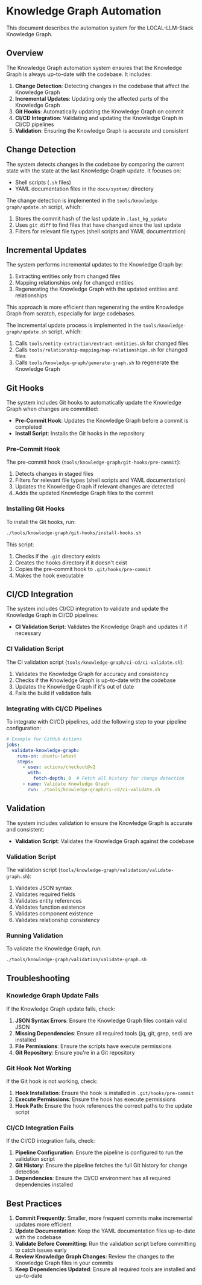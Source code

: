 # Knowledge Graph Automation

This document describes the automation system for the LOCAL-LLM-Stack Knowledge Graph.

## Overview

The Knowledge Graph automation system ensures that the Knowledge Graph is always up-to-date with the codebase. It includes:

1. **Change Detection**: Detecting changes in the codebase that affect the Knowledge Graph
2. **Incremental Updates**: Updating only the affected parts of the Knowledge Graph
3. **Git Hooks**: Automatically updating the Knowledge Graph on commit
4. **CI/CD Integration**: Validating and updating the Knowledge Graph in CI/CD pipelines
5. **Validation**: Ensuring the Knowledge Graph is accurate and consistent

## Change Detection

The system detects changes in the codebase by comparing the current state with the state at the last Knowledge Graph update. It focuses on:

- Shell scripts (`.sh` files)
- YAML documentation files in the `docs/system/` directory

The change detection is implemented in the `tools/knowledge-graph/update.sh` script, which:

1. Stores the commit hash of the last update in `.last_kg_update`
2. Uses `git diff` to find files that have changed since the last update
3. Filters for relevant file types (shell scripts and YAML documentation)

## Incremental Updates

The system performs incremental updates to the Knowledge Graph by:

1. Extracting entities only from changed files
2. Mapping relationships only for changed entities
3. Regenerating the Knowledge Graph with the updated entities and relationships

This approach is more efficient than regenerating the entire Knowledge Graph from scratch, especially for large codebases.

The incremental update process is implemented in the `tools/knowledge-graph/update.sh` script, which:

1. Calls `tools/entity-extraction/extract-entities.sh` for changed files
2. Calls `tools/relationship-mapping/map-relationships.sh` for changed files
3. Calls `tools/knowledge-graph/generate-graph.sh` to regenerate the Knowledge Graph

## Git Hooks

The system includes Git hooks to automatically update the Knowledge Graph when changes are committed:

- **Pre-Commit Hook**: Updates the Knowledge Graph before a commit is completed
- **Install Script**: Installs the Git hooks in the repository

### Pre-Commit Hook

The pre-commit hook (`tools/knowledge-graph/git-hooks/pre-commit`):

1. Detects changes in staged files
2. Filters for relevant file types (shell scripts and YAML documentation)
3. Updates the Knowledge Graph if relevant changes are detected
4. Adds the updated Knowledge Graph files to the commit

### Installing Git Hooks

To install the Git hooks, run:

```bash
./tools/knowledge-graph/git-hooks/install-hooks.sh
```

This script:

1. Checks if the `.git` directory exists
2. Creates the hooks directory if it doesn't exist
3. Copies the pre-commit hook to `.git/hooks/pre-commit`
4. Makes the hook executable

## CI/CD Integration

The system includes CI/CD integration to validate and update the Knowledge Graph in CI/CD pipelines:

- **CI Validation Script**: Validates the Knowledge Graph and updates it if necessary

### CI Validation Script

The CI validation script (`tools/knowledge-graph/ci-cd/ci-validate.sh`):

1. Validates the Knowledge Graph for accuracy and consistency
2. Checks if the Knowledge Graph is up-to-date with the codebase
3. Updates the Knowledge Graph if it's out of date
4. Fails the build if validation fails

### Integrating with CI/CD Pipelines

To integrate with CI/CD pipelines, add the following step to your pipeline configuration:

```yaml
# Example for GitHub Actions
jobs:
  validate-knowledge-graph:
    runs-on: ubuntu-latest
    steps:
      - uses: actions/checkout@v2
        with:
          fetch-depth: 0  # Fetch all history for change detection
      - name: Validate Knowledge Graph
        run: ./tools/knowledge-graph/ci-cd/ci-validate.sh
```

## Validation

The system includes validation to ensure the Knowledge Graph is accurate and consistent:

- **Validation Script**: Validates the Knowledge Graph against the codebase

### Validation Script

The validation script (`tools/knowledge-graph/validation/validate-graph.sh`):

1. Validates JSON syntax
2. Validates required fields
3. Validates entity references
4. Validates function existence
5. Validates component existence
6. Validates relationship consistency

### Running Validation

To validate the Knowledge Graph, run:

```bash
./tools/knowledge-graph/validation/validate-graph.sh
```

## Troubleshooting

### Knowledge Graph Update Fails

If the Knowledge Graph update fails, check:

1. **JSON Syntax Errors**: Ensure the Knowledge Graph files contain valid JSON
2. **Missing Dependencies**: Ensure all required tools (jq, git, grep, sed) are installed
3. **File Permissions**: Ensure the scripts have execute permissions
4. **Git Repository**: Ensure you're in a Git repository

### Git Hook Not Working

If the Git hook is not working, check:

1. **Hook Installation**: Ensure the hook is installed in `.git/hooks/pre-commit`
2. **Execute Permissions**: Ensure the hook has execute permissions
3. **Hook Path**: Ensure the hook references the correct paths to the update script

### CI/CD Integration Fails

If the CI/CD integration fails, check:

1. **Pipeline Configuration**: Ensure the pipeline is configured to run the validation script
2. **Git History**: Ensure the pipeline fetches the full Git history for change detection
3. **Dependencies**: Ensure the CI/CD environment has all required dependencies installed

## Best Practices

1. **Commit Frequently**: Smaller, more frequent commits make incremental updates more efficient
2. **Update Documentation**: Keep the YAML documentation files up-to-date with the codebase
3. **Validate Before Committing**: Run the validation script before committing to catch issues early
4. **Review Knowledge Graph Changes**: Review the changes to the Knowledge Graph files in your commits
5. **Keep Dependencies Updated**: Ensure all required tools are installed and up-to-date